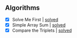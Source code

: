 ## Algorithms

- [x] Solve Me First | [solved](https://github.com/itallosavieira/hacker-rank-challenges/tree/master/algorithms/00_solve-me-first)
- [x] Simple Array Sum | [solved](https://github.com/itallosavieira/hacker-rank-challenges/tree/master/algorithms/01_simple-array-sum)
- [x] Compare the Triplets | [solved](https://github.com/itallosavieira/hacker-rank-challenges/tree/master/algorithms/02_compare-the-triplets)
